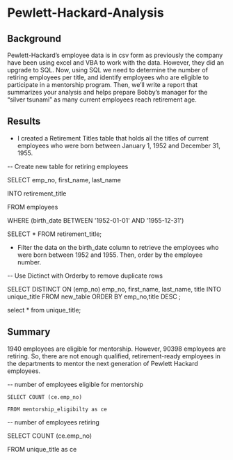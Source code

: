 # Pewlett-Hackard-Analysis

## Background

Pewlett-Hackard’s employee data is in csv form as previously the company have been using excel and VBA to work with the data. However, they did an upgrade to SQL. Now, using SQL we need to determine the number of retiring employees per title, and identify employees who are eligible to participate in a mentorship program. Then, we’ll write a report that summarizes your analysis and helps prepare Bobby’s manager for the “silver tsunami” as many current employees reach retirement age.

## Results

- I created a Retirement Titles table that holds all the titles of current employees who were born between January 1, 1952 and December 31, 1955.

-- Create new table for retiring employees

SELECT emp_no, first_name, last_name

INTO retirement_title

FROM employees

WHERE (birth_date BETWEEN '1952-01-01' AND '1955-12-31')

SELECT * FROM retirement_title;

- Filter the data on the birth_date column to retrieve the employees who were born between 1952 and 1955. Then, order by the employee number.

-- Use Dictinct with Orderby to remove duplicate rows

SELECT DISTINCT ON (emp_no)
emp_no,
first_name,
last_name,
title
INTO unique_title
FROM new_table
ORDER BY emp_no,title DESC
;

select * from unique_title;

## Summary

1940 employees are eligible for mentorship. However, 90398 employees are retiring. So, there are not enough qualified, retirement-ready employees in the departments to mentor the next generation of Pewlett Hackard employees.

-- number of employees eligible for mentorship

    SELECT COUNT (ce.emp_no)

    FROM mentorship_eligibilty as ce
-- number of employees retiring

SELECT COUNT (ce.emp_no)

FROM unique_title as ce